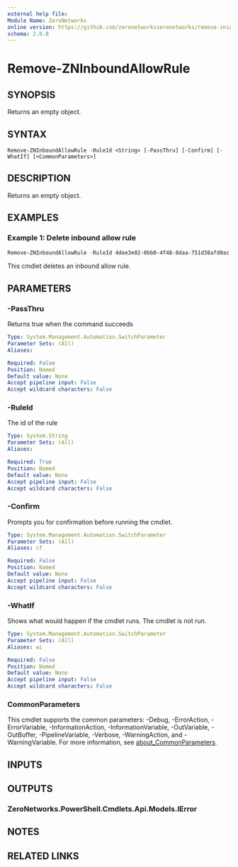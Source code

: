 ```yaml
---
external help file:
Module Name: ZeroNetworks
online version: https://github.com/zeronetworkszeronetworks/remove-zninboundallowrule
schema: 2.0.0
---
```


# Remove-ZNInboundAllowRule

## SYNOPSIS
Returns an empty object.

## SYNTAX

```
Remove-ZNInboundAllowRule -RuleId <String> [-PassThru] [-Confirm] [-WhatIf] [<CommonParameters>]
```

## DESCRIPTION
Returns an empty object.

## EXAMPLES

### Example 1: Delete inbound allow rule
```powershell
Remove-ZNInboundAllowRule -RuleId 4dee3e02-0bb0-4f48-8daa-751d38afd0ac

```

This cmdlet deletes an inbound allow rule.

## PARAMETERS

### -PassThru
Returns true when the command succeeds

```yaml
Type: System.Management.Automation.SwitchParameter
Parameter Sets: (All)
Aliases:

Required: False
Position: Named
Default value: None
Accept pipeline input: False
Accept wildcard characters: False
```

### -RuleId
The id of the rule

```yaml
Type: System.String
Parameter Sets: (All)
Aliases:

Required: True
Position: Named
Default value: None
Accept pipeline input: False
Accept wildcard characters: False
```

### -Confirm
Prompts you for confirmation before running the cmdlet.

```yaml
Type: System.Management.Automation.SwitchParameter
Parameter Sets: (All)
Aliases: cf

Required: False
Position: Named
Default value: None
Accept pipeline input: False
Accept wildcard characters: False
```

### -WhatIf
Shows what would happen if the cmdlet runs.
The cmdlet is not run.

```yaml
Type: System.Management.Automation.SwitchParameter
Parameter Sets: (All)
Aliases: wi

Required: False
Position: Named
Default value: None
Accept pipeline input: False
Accept wildcard characters: False
```

### CommonParameters
This cmdlet supports the common parameters: -Debug, -ErrorAction, -ErrorVariable, -InformationAction, -InformationVariable, -OutVariable, -OutBuffer, -PipelineVariable, -Verbose, -WarningAction, and -WarningVariable. For more information, see [about_CommonParameters](http://go.microsoft.com/fwlink/?LinkID=113216).

## INPUTS

## OUTPUTS

### ZeroNetworks.PowerShell.Cmdlets.Api.Models.IError

## NOTES

## RELATED LINKS

